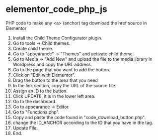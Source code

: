# elementor_code_php_js
PHP code to make any &lt;a> (anchor) tag download the href source in Elementor

1. Install the Child Theme Configurator plugin.
2. Go to tools -> Child themes.
3. Create child theme.
4. Go to "appearance" -> "Themes" and activate child theme.
5. Go to Media -> "Add New" and upload the file to the media library in Wordpress and copy the URL address.
6. Go to the page that you want to add the button.
7. Click on "Edit with Elementor".
8. Drag the button to the area that you need
9. In the link section, copy the URL of the source file.
10. Assign an ID to the button.
11. Click UPDATE, it is in the lower left area.
12. Go to the dashboard.
13. Go to appearance -> Editor.
14. Go to "Functions.php".
14. Copy and paste the code found in "code_download_button.php".
15. change the ID_ANCHOR according to the ID that you have in the <a> tag.
16. Update File.
17. End.